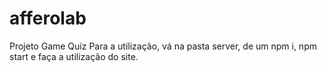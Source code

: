 # afferolab
Projeto Game Quiz
Para a utilização, vá na pasta server, de um npm i, npm start e faça a utilização do site.
